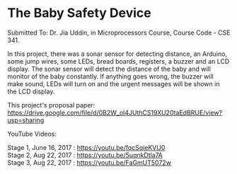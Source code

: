 # The Baby Safety Device
 
 Submitted To: Dr. Jia Uddin, in Microprocessors Course, Course Code - CSE 341.
 
In this project, there was a sonar sensor for detecting distance, an Arduino, some jump wires, some LEDs, bread boards, registers, a buzzer and an LCD display. The sonar sensor will detect the distance of the baby and will monitor of the baby constantly. If anything goes wrong, the buzzer will make sound, LEDs will turn on and the urgent messages will be shown in the LCD display.
 
This project's proposal paper: https://drive.google.com/file/d/0B2W_ol4JUthCS19XU20taEdBRUE/view?usp=sharing

YouTube Videos: 

Stage 1, June 16, 2017 :  https://youtu.be/fqcSqieKVU0  
Stage 2, Aug 22, 2017  :  https://youtu.be/5uqnkDtla7A  
Stage 3, Aug 22, 2017  :  https://youtu.be/FaGmUT5072w  

